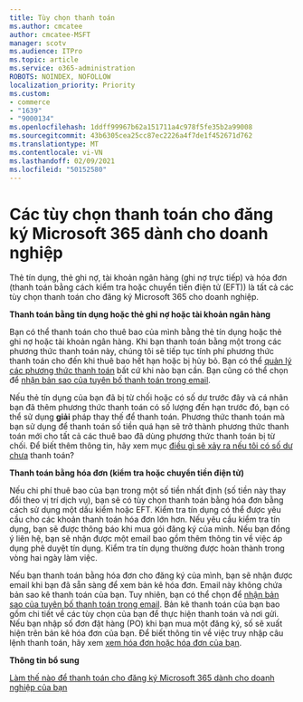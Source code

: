 ```yaml
---
title: Tùy chọn thanh toán
ms.author: cmcatee
author: cmcatee-MSFT
manager: scotv
ms.audience: ITPro
ms.topic: article
ms.service: o365-administration
ROBOTS: NOINDEX, NOFOLLOW
localization_priority: Priority
ms.custom:
- commerce
- "1639"
- "9000134"
ms.openlocfilehash: 1ddff99967b62a151711a4c978f5fe35b2a99008
ms.sourcegitcommit: 43b6305cea25cc87ec2226a4f7de1f452671d762
ms.translationtype: MT
ms.contentlocale: vi-VN
ms.lasthandoff: 02/09/2021
ms.locfileid: "50152580"
---
```

# <a name="payment-options-for-microsoft-365-for-business-subscriptions"></a>Các tùy chọn thanh toán cho đăng ký Microsoft 365 dành cho doanh nghiệp
  
Thẻ tín dụng, thẻ ghi nợ, tài khoản ngân hàng (ghi nợ trực tiếp) và hóa đơn (thanh toán bằng cách kiểm tra hoặc chuyển tiền điện tử (EFT)) là tất cả các tùy chọn thanh toán cho đăng ký Microsoft 365 cho doanh nghiệp.
  
**Thanh toán bằng tín dụng hoặc thẻ ghi nợ hoặc tài khoản ngân hàng**
  
Bạn có thể thanh toán cho thuê bao của mình bằng thẻ tín dụng hoặc thẻ ghi nợ hoặc tài khoản ngân hàng. Khi bạn thanh toán bằng một trong các phương thức thanh toán này, chúng tôi sẽ tiếp tục tính phí phương thức thanh toán cho đến khi thuê bao hết hạn hoặc bị hủy bỏ. Bạn có thể [quản lý các phương thức thanh toán](https://docs.microsoft.com/microsoft-365/commerce/billing-and-payments/manage-payment-methods) bất cứ khi nào bạn cần. Bạn cũng có thể chọn để [nhận bản sao của tuyên bố thanh toán trong email](https://docs.microsoft.com/microsoft-365/commerce/billing-and-payments/view-your-bill-or-invoice#receive-a-copy-of-your-billing-statement-in-email).

Nếu thẻ tín dụng của bạn đã bị từ chối hoặc có số dư trước đây và cá nhân bạn đã thêm phương thức thanh toán có số lượng đến hạn trước đó, bạn có thể sử dụng **giải** pháp thay thế để thanh toán. Phương thức thanh toán mà bạn sử dụng để thanh toán số tiền quá hạn sẽ trở thành phương thức thanh toán mới cho tất cả các thuê bao đã dùng phương thức thanh toán bị từ chối. Để biết thêm thông tin, hãy xem mục [điều gì sẽ xảy ra nếu tôi có số dư chưa](https://docs.microsoft.com/microsoft-365/commerce/billing-and-payments/pay-for-your-subscription#what-if-i-have-an-outstanding-balance) thanh toán?

**Thanh toán bằng hóa đơn (kiểm tra hoặc chuyển tiền điện tử)**
  
Nếu chi phí thuê bao của bạn trong một số tiền nhất định (số tiền này thay đổi theo vị trí dịch vụ), bạn sẽ có tùy chọn thanh toán bằng hóa đơn bằng cách sử dụng một dấu kiểm hoặc EFT. Kiểm tra tín dụng có thể được yêu cầu cho các khoản thanh toán hóa đơn lớn hơn. Nếu yêu cầu kiểm tra tín dụng, bạn sẽ được thông báo khi mua gói đăng ký của mình. Nếu bạn đồng ý liên hệ, bạn sẽ nhận được một email bao gồm thêm thông tin về việc áp dụng phê duyệt tín dụng. Kiểm tra tín dụng thường được hoàn thành trong vòng hai ngày làm việc.

Nếu bạn thanh toán bằng hóa đơn cho đăng ký của mình, bạn sẽ nhận được email khi bạn đã sẵn sàng để xem bản kê hóa đơn. Email này không chứa bản sao kê thanh toán của bạn. Tuy nhiên, bạn có thể chọn để [nhận bản sao của tuyên bố thanh toán trong email](https://docs.microsoft.com/microsoft-365/commerce/billing-and-payments/view-your-bill-or-invoice#receive-a-copy-of-your-billing-statement-in-email). Bản kê thanh toán của bạn bao gồm chi tiết về các tùy chọn của bạn để thực hiện thanh toán và nơi gửi. Nếu bạn nhập số đơn đặt hàng (PO) khi bạn mua một đăng ký, số sẽ xuất hiện trên bản kê hóa đơn của bạn. Để biết thông tin về việc truy nhập câu lệnh thanh toán, hãy xem [xem hóa đơn hoặc hóa đơn của bạn](https://docs.microsoft.com/microsoft-365/commerce/billing-and-payments/view-your-bill-or-invoice).
  
**Thông tin bổ sung**
  
[Làm thế nào để thanh toán cho đăng ký Microsoft 365 dành cho doanh nghiệp của bạn](https://docs.microsoft.com/microsoft-365/commerce/billing-and-payments/pay-for-your-subscription)